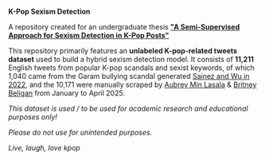 **K-Pop Sexism Detection**

A repository created for an undergraduate thesis [**"A Semi-Supervised Approach for Sexism Detection in K-Pop Posts"**](https://github.com/aubs7/kpop-sexism/blob/main/Study%20in%20K-pop%20Sexism%20Detection.pdf)

This repository primarily features an **unlabeled K-pop-related tweets dataset** used to build a hybrid sexism detection model. It consists of **11,211** English tweets from popular K-pop scandals and sexist keywords, of which 1,040 came from the Garam bullying scandal generated [Sainez and Wu in 2022](https://github.com/tsainez/kpop-sentiment-analysis), and the 10,171 were manually scraped by [Aubrey Min Lasala](https://github.com/aubs7) & [Britney Beligan](https://github.com/BritneyBeligan) from January to April 2025.



*This dataset is used / to be used for academic research and educational purposes only!*

*Please do not use for unintended purposes.*

*Live, laugh, love kpop*
